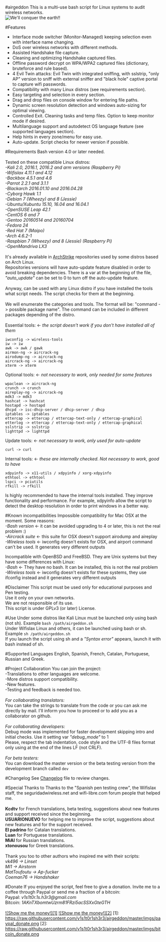 #airgeddon
This is a multi-use bash script for Linux systems to audit wireless networks.<br/>
<img src="https://raw.githubusercontent.com/v1s1t0r1sh3r3/airgeddon/master/imgs/airgeddon_banner.png" title="We'll conquer the earth!!"/>

#Features
- Interface mode switcher (Monitor-Managed) keeping selection even with interface name changing.<br/>
- DoS over wireless networks with different methods.<br/>
- Assisted Handshake file capture.<br/>
- Cleaning and optimizing Handshake captured files.<br/>
- Offline password decrypt on WPA/WPA2 captured files (dictionary, bruteforce and rule based).<br/>
- 4 Evil Twin attacks: Evil Twin with integrated sniffing, with sslstrip, "only AP" version to sniff with external sniffer and "black hole" captive portal to capture wifi passwords.<br/>
- Compatibility with many Linux distros (see requirements section).<br/>
- Easy targeting and selection in every section.<br/>
- Drag and drop files on console window for entering file paths.<br/>
- Dynamic screen resolution detection and windows auto-sizing for optimal viewing.<br/>
- Controlled Exit. Cleaning tasks and temp files. Option to keep monitor mode if desired.<br/>
- Multilanguage support and autodetect OS language feature (see supported languages section).<br/>
- Help hints in every zone/menu for easy use.<br/>
- Auto-update. Script checks for newer version if possible.

#Requirements
Bash version 4.0 or later needed.<br/>
<br/>
Tested on these compatible Linux distros:<br/>
*-Kali 2.0, 2016.1, 2016.2 and arm versions (Raspberry Pi)*<br/>
*-Wifislax 4.11.1 and 4.12*<br/>
*-Backbox 4.5.1 and 4.6*<br/>
*-Parrot 2.2.1 and 3.1.1*<br/>
*-Blackarch 2016.01.10 and 2016.04.28*<br/>
*-Cyborg Hawk 1.1*<br/>
*-Debian 7 (Wheezy) and 8 (Jessie)*<br/>
*-Ubuntu/Xubuntu 15.10, 16.04 and 16.04.1*<br/>
*-OpenSUSE Leap 42.1*<br/>
*-CentOS 6 and 7*<br/>
*-Gentoo 20160514 and 20160704*<br/>
*-Fedora 24*<br/>
*-Red Hat 7 (Maipo)*<br/>
*-Arch 4.6.2-1*<br/>
*-Raspbian 7 (Wheezy) and 8 (Jessie) (Raspberry Pi)*<br/>
*-OpenMandriva LX3*<br/>
<br/>
It's already available in <a href="https://archstrike.org/wiki">ArchStrike</a> repositories used by some distros based on Arch Linux.<br/>
Repositories versions will have auto-update feature disabled in order to avoid breaking dependencies. There is a var at the beginning of the file, *"auto_update"* can be set to 0 to turn off the auto-update feature.<br/>
<br/>
Anyway, can be used with any Linux distro if you have installed the tools what script needs. The script checks for them at the beginning.<br/>
<br/>
We will enumerate the categories and tools. The format will be: "command -> possible package name". The command can be included in different packages depending of the distro.<br/>
<br/>
Essential tools: <- *the script doesn't work if you don't have installed all of them*
```
iwconfig -> wireless-tools
iw -> iw
awk -> awk / gawk
airmon-ng -> aircrack-ng
airodump-ng -> aircrack-ng
aircrack-ng -> aircrack-ng
xterm -> xterm
```
Optional tools: <- *not necessary to work, only needed for some features*
```
wpaclean -> aircrack-ng
crunch -> crunch
aireplay-ng -> aircrack-ng
mdk3 -> mdk3
hashcat -> hashcat
hostapd -> hostapd
dhcpd -> isc-dhcp-server / dhcp-server / dhcp
iptables -> iptables
ettercap -> ettercap / ettercap-text-only / ettercap-graphical
etterlog -> ettercap / ettercap-text-only / ettercap-graphical
sslstrip -> sslstrip
lighttpd -> lighttpd
```
Update tools: <- *not necessary to work, only used for auto-update*<br/>
```
curl -> curl
```
Internal tools: <- *these are internally checked. Not necessary to work, good to have*<br/>
```
xdpyinfo -> x11-utils / xdpyinfo / xorg-xdpyinfo
ethtool -> ethtool
lspci -> pciutils
rfkill -> rfkill
```
Is highly recommended to have the internal tools installed. They improve functionality and performance. For example, xdpyinfo allow the script to detect the desktop resolution in order to print windows in a better way.

#Known incompatibilities
Impossible compatibility for Mac OSX at the moment. Some reasons:<br/>
*-Bash version* <- it can be avoided upgrading to 4 or later, this is not the real problem :)<br/>
*-Aircrack suite* <- this suite for OSX doesn't support airodump and aireplay<br/>
*-Wireless tools* <- iwconfig doesn't exists for OSX, and airport command can't be used. It generates very different outputs<br/>

Incompatible with OpenBSD and FreeBSD. They are Unix systems but they have some differences with Linux:<br/>
*-Bash* <- They have no bash. It can be installed, this is not the real problem<br/>
*-Wireless tools* <- iwconfig doesn't exists for these systems, they use ifconfig instead and it generates very different outputs

#Disclaimer
This script must be used only for educational purposes and Pen testing.<br/>
Use it only on your own networks.<br/>
We are not responsible of its use.<br/>
This script is under GPLv3 (or later) License.

#Use
Under some distros like Kali Linux must be launched only using bash (not sh). Example `bash /path/airgeddon.sh`<br/>
Under Wifislax Linux and others, it can be launched using bash or sh. Example `sh /path/airgeddon.sh`<br/>
If you launch the script using sh and a *"Syntax error"* appears, launch it with bash instead of sh.<br/>

#Supported Languages
English, Spanish, French, Catalan, Portuguese, Russian and Greek.

#Project Collaboration
You can join the project:<br/>
-Translations to other languages are welcome.<br/>
-More distros support compatibility.<br/>
-New features.<br/>
-Testing and feedback is needed too.<br/>
<br/>
*For collaborating translators:*<br/>
You can take the strings to translate from the code or you can ask me directly by mail. I'll inform you how to proceed or to add you as a collaborator on github.<br/>
<br/>
*For collaborating developers:*<br/>
Debug mode was implemented for faster development skipping intro and initial checks. Use it setting var *"debug_mode"* to 1<br/>
Please, respect the tab indentation, code style and the UTF-8 files format only using at the end of the lines LF (not CRLF).<br/>
<br/>
*For beta testers:*<br/>
You can download the master version or the beta testing version from the development branch called `dev`

#Changelog
See <a href="https://github.com/v1s1t0r1sh3r3/airgeddon/blob/master/changelog.txt">Changelog</a> file to review changes.

#Special Thanks to
Thanks to the "Spanish pen testing crew", the Wifislax staff, the seguridadwireless.net and wifi-libre.com forum people that helped me.<br/>
<br/>
**Kcdtv** for French translations, beta testing, suggestions about new features and support received since the beginning.<br/>
**USUARIONUEVO** for helping me to improve the script, suggestions about new features and for the support received.<br/>
**El padrino** for Catalan translations.<br/>
**Luan** for Portuguese translations.<br/>
**MiAl** for Russian translations.<br/>
**xtonousou** for Greek translations.<br/>
<br/>
Thank you too to other authors who inspired me with their scripts:<br/>
*vk496 -> Linset*<br/>
*MI1 -> Airstorm*<br/>
*MatToufoutu -> Ap-fucker*<br/>
*Coeman76 -> Handshaker*

#Donate
If you enjoyed the script, feel free to give a donation. Invite me to a coffee through Paypal or send me a fraction of a bitcoin:<br/>
Paypal: *v1s1t0r.1s.h3r3&#64;gmail.com*<br/>
Bitcoin: *1AKnTXbomtwUzrm81FRzi5acSSXxGteGTH*<br/>
<br/>
<a href="https://www.paypal.com/cgi-bin/webscr?cmd=_s-xclick&hosted_button_id=7ELM486P7XKKG" title="Show me the money!">![Show me the money!][1]</a>&nbsp;<a href="https://blockchain.info/address/1AKnTXbomtwUzrm81FRzi5acSSXxGteGTH" title="Show me the money!">![Show me the money!][2]</a>
[1]: https://raw.githubusercontent.com/v1s1t0r1sh3r3/airgeddon/master/imgs/paypal_donate.png
[2]: https://raw.githubusercontent.com/v1s1t0r1sh3r3/airgeddon/master/imgs/bitcoin_donate.png
